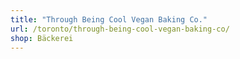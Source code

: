 ```yaml
---
title: "Through Being Cool Vegan Baking Co."
url: /toronto/through-being-cool-vegan-baking-co/
shop: Bäckerei
---
```

